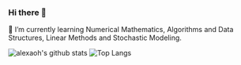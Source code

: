 ### Hi there 👋

🌱 I’m currently learning Numerical Mathematics, Algorithms and Data Structures, Linear Methods and Stochastic Modeling. 

![alexaoh's github stats](https://github-readme-stats.vercel.app/api?username=alexaoh&hide=stars&count_private=true)
![Top Langs](https://github-readme-stats.vercel.app/api/top-langs/?username=alexaoh&hide=makefile&layout=compact&count_private=true&langs_count=8)

<!--
**alexaoh/alexaoh** is a ✨ _special_ ✨ repository because its `README.md` (this file) appears on your GitHub profile.

Here are some ideas to get you started:

- 🔭 I’m currently working on ...
- 👯 I’m looking to collaborate on ...
- 🤔 I’m looking for help with ...
- 💬 Ask me about ...
- 📫 How to reach me: ...
- 😄 Pronouns: ...
- ⚡ Fun fact: ...
-->
